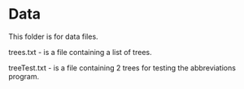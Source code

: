 
# Data

This folder is for data files.

trees.txt - is a file containing a list of trees.

treeTest.txt - is a file containing 2 trees for testing the
 abbreviations program.
  

